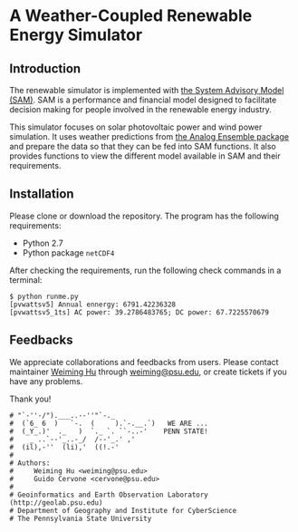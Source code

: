 # A Weather-Coupled Renewable Energy Simulator

## Introduction

The renewable simulator is implemented with [the System Advisory Model (SAM)](https://sam.nrel.gov/). SAM is a performance and financial model designed to facilitate decision making for people involved in the renewable energy industry.

This simulator focuses on solar photovoltaic power and wind power simulation. It uses weather predictions from [the Analog Ensemble package](https://github.com/Weiming-Hu/AnalogsEnsemble) and prepare the data so that they can be fed into SAM functions. It also provides functions to view the different model available in SAM and their requirements.

## Installation

Please clone or download the repository. The program has the following requirements:

- Python 2.7
- Python package `netCDF4`

After checking the requirements, run the following check commands in a terminal:

```
$ python runme.py 
[pvwattsv5] Annual ennergy: 6791.42236328
[pvwattsv5_1ts] AC power: 39.2786483765; DC power: 67.7225570679
```

## Feedbacks

We appreciate collaborations and feedbacks from users. Please contact maintainer [Weiming Hu](http://weiming.ddns.net) through [weiming@psu.edu](weiming@psu.edu), or create tickets if you have any problems.

Thank you!

```
# "`-''-/").___..--''"`-._
#  (`6_ 6  )   `-.  (     ).`-.__.`)   WE ARE ...
#  (_Y_.)'  ._   )  `._ `. ``-..-'    PENN STATE!
#    _ ..`--'_..-_/  /--'_.' ,'
#  (il),-''  (li),'  ((!.-'
# 
# Authors: 
#     Weiming Hu <weiming@psu.edu>
#     Guido Cervone <cervone@psu.edu>
#
# Geoinformatics and Earth Observation Laboratory (http://geolab.psu.edu)
# Department of Geography and Institute for CyberScience
# The Pennsylvania State University
```
